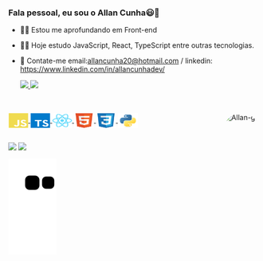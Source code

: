 ### Fala pessoal, eu sou o Allan Cunha😃👋


- 👨‍💻 Estou me aprofundando em Front-end
- 👨‍💻 Hoje estudo JavaScript, React, TypeScript entre outras tecnologias.
- 📱 Contate-me email:allancunha20@hotmail.com / linkedin: https://www.linkedin.com/in/allancunhadev/


  <a href="https://github.com/AllanCunhaDev">
  <img height="180em" src="https://github-readme-stats.vercel.app/api?username=AllanCunhaDev&show_icons=true&theme=dark&include_all_commits=true&count_private=true"/>
  <img height="150em" src="https://github-readme-stats.vercel.app/api/top-langs/?username=AllanCunhaDev&layout=compact&langs_count=7&theme=dark"/>
</div>

##

<div style="display: inline_block"><br>
  <img align="center" alt="Allan-Js" height="30" width="40" src="https://raw.githubusercontent.com/devicons/devicon/master/icons/javascript/javascript-plain.svg">
  <img align="center" alt="Allan-Ts" height="30" width="40" src="https://raw.githubusercontent.com/devicons/devicon/master/icons/typescript/typescript-plain.svg">
  <img align="center" alt="Allan-React" height="30" width="40" src="https://raw.githubusercontent.com/devicons/devicon/master/icons/react/react-original.svg">
  <img align="center" alt="Allan-HTML" height="30" width="40" src="https://raw.githubusercontent.com/devicons/devicon/master/icons/html5/html5-original.svg">
  <img align="center" alt="Allan-CSS" height="30" width="40" src="https://raw.githubusercontent.com/devicons/devicon/master/icons/css3/css3-original.svg">
  
  <img align="center" alt="Allan-Python" height="30" width="40" src="https://raw.githubusercontent.com/devicons/devicon/master/icons/python/python-original.svg">
<img align="right" alt="Allan-gif" height="150" style="border-radius:50px;" src="https://cdn.discordapp.com/attachments/367489282061107201/1055017415932653568/picasion.com_3b6a4f6c103754a27eb679213eb1e223.gif">
</div>
  
## 

 
   
 <a href="https://discord.gg/AllanCunnha#6350" target="_blank"><img src="https://img.shields.io/badge/Discord-7289DA?style=for-the-badge&logo=discord&logoColor=white" target="_blank"></a> 
  <a href="https://www.linkedin.com/in/allancunhadev/" target="_blank"><img src="https://img.shields.io/badge/-LinkedIn-%230077B5?style=for-the-badge&logo=linkedin&logoColor=white" target="_blank"></a> 
 
  ![Snake animation](https://github.com/rafaballerini/rafaballerini/blob/output/github-contribution-grid-snake.svg)
 
</div>

